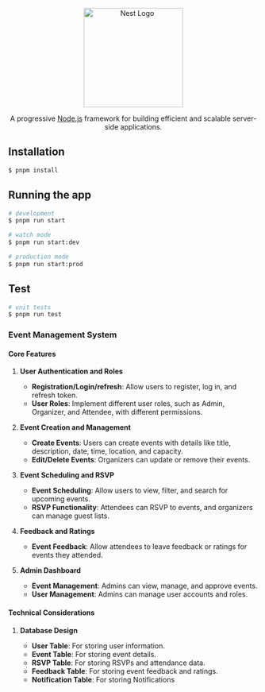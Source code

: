 <p align="center">
  <a href="http://nestjs.com/" target="blank"><img src="https://nestjs.com/img/logo-small.svg" width="200" alt="Nest Logo" /></a>
</p>

[circleci-image]: https://img.shields.io/circleci/build/github/nestjs/nest/master?token=abc123def456
[circleci-url]: https://circleci.com/gh/nestjs/nest

  <p align="center">A progressive <a href="http://nodejs.org" target="_blank">Node.js</a> framework for building efficient and scalable server-side applications.</p>
    <p align="center">

## Installation

```bash
$ pnpm install
```

## Running the app

```bash
# development
$ pnpm run start

# watch mode
$ pnpm run start:dev

# production mode
$ pnpm run start:prod
```

## Test

```bash
# unit tests
$ pnpm run test
```

### Event Management System

#### **Core Features**

1. **User Authentication and Roles**

   - **Registration/Login/refresh**: Allow users to register, log in, and refresh token.
   - **User Roles**: Implement different user roles, such as Admin, Organizer, and Attendee, with different permissions.

2. **Event Creation and Management**

   - **Create Events**: Users can create events with details like title, description, date, time, location, and capacity.
   - **Edit/Delete Events**: Organizers can update or remove their events.

3. **Event Scheduling and RSVP**

   - **Event Scheduling**: Allow users to view, filter, and search for upcoming events.
   - **RSVP Functionality**: Attendees can RSVP to events, and organizers can manage guest lists.

4. **Feedback and Ratings**

   - **Event Feedback**: Allow attendees to leave feedback or ratings for events they attended.

5. **Admin Dashboard**

   - **Event Management**: Admins can view, manage, and approve events.
   - **User Management**: Admins can manage user accounts and roles.

#### **Technical Considerations**

1. **Database Design**

   - **User Table**: For storing user information.
   - **Event Table**: For storing event details.
   - **RSVP Table**: For storing RSVPs and attendance data.
   - **Feedback Table**: For storing event feedback and ratings.
   - **Notification Table**: For storing Notifications

